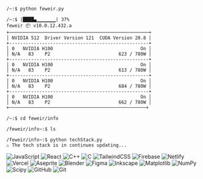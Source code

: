 ```
/~:$ python feweir.py

/~:$ |████▄▁▁▁▁▁▁▁| 37%
feweir 📦 v10.0.12.432.a
+───────────────────────────────────────────────────+
│ NVIDIA 512  Driver Version 121  CUDA Version 20.8 │
+---------------------------------------------------+
│ 0   NVIDIA H100                                On │
│ N/A   83    P2                         623 / 780W │
+---------------------------------------------------+
│ 0   NVIDIA H100                                On │
│ N/A   83    P2                         613 / 780W │
+---------------------------------------------------+
│ 0   NVIDIA H100                                On │
│ N/A   83    P2                         684 / 780W │
+---------------------------------------------------+
│ 0   NVIDIA H100                                On │
│ N/A   83    P2                         662 / 780W │
+──────────────────────────────────────────────────+
```

```
/~:$ cd feweir/info

/feweir/info~:$ ls

/feweir/info~:$ python techStack.py
⚠️ The tech stack is in continues updating... 
```

![JavaScript](https://img.shields.io/badge/javascript-%23323330.svg?style=flat&logo=javascript&logoColor=%23F7DF1E) ![React](https://img.shields.io/badge/react-%2320232a.svg?style=flat&logo=react&logoColor=%2361DAFB) ![C++](https://img.shields.io/badge/c++-%2300599C.svg?style=flat&logo=c%2B%2B&logoColor=white) ![C](https://img.shields.io/badge/c-%2300599C.svg?style=flat&logo=c&logoColor=white) ![TailwindCSS](https://img.shields.io/badge/tailwindcss-%2338B2AC.svg?style=flat&logo=tailwind-css&logoColor=white) ![Firebase](https://img.shields.io/badge/firebase-%23039BE5.svg?style=flat&logo=firebase) ![Netlify](https://img.shields.io/badge/netlify-%23000000.svg?style=flat&logo=netlify&logoColor=#00C7B7) ![Vercel](https://img.shields.io/badge/vercel-%23000000.svg?style=flat&logo=vercel&logoColor=white) ![Aseprite](https://img.shields.io/badge/Aseprite-FFFFFF?style=flat&logo=Aseprite&logoColor=#7D929E) ![Blender](https://img.shields.io/badge/blender-%23F5792A.svg?style=flat&logo=blender&logoColor=white) ![Figma](https://img.shields.io/badge/figma-%23F24E1E.svg?style=flat&logo=figma&logoColor=white) ![Inkscape](https://img.shields.io/badge/Inkscape-e0e0e0?style=flat&logo=inkscape&logoColor=080A13) ![Matplotlib](https://img.shields.io/badge/Matplotlib-%23ffffff.svg?style=flat&logo=Matplotlib&logoColor=black) ![NumPy](https://img.shields.io/badge/numpy-%23013243.svg?style=flat&logo=numpy&logoColor=white) ![Scipy](https://img.shields.io/badge/SciPy-%230C55A5.svg?style=flat&logo=scipy&logoColor=%white) ![GitHub](https://img.shields.io/badge/github-%23121011.svg?style=flat&logo=github&logoColor=white) ![Git](https://img.shields.io/badge/git-%23F05033.svg?style=flat&logo=git&logoColor=white)
